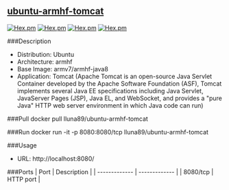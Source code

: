 ## [ubuntu-armhf-tomcat](https://github.com/pelayolluna/docker-hub/tree/master/repositories/ubuntu-armhf-tomcat)
[![Hex.pm](https://images.microbadger.com/badges/version/lluna89/ubuntu-armhf-tomcat.svg)](https://microbadger.com/images/lluna89/ubuntu-armhf-tomcat) [![Hex.pm](https://images.microbadger.com/badges/image/lluna89/ubuntu-armhf-tomcat.svg)](https://microbadger.com/images/lluna89/ubuntu-armhf-tomcat) [![Hex.pm](https://img.shields.io/docker/stars/lluna89/ubuntu-armhf-tomcat.svg)](https://hub.docker.com/r/lluna89/ubuntu-armhf-tomcat/) [![Hex.pm](https://img.shields.io/docker/pulls/lluna89/ubuntu-armhf-tomcat.svg)](https://hub.docker.com/r/lluna89/ubuntu-armhf-tomcat/)

###Description
- Distribution: Ubuntu
- Architecture: armhf
- Base Image: armv7/armhf-java8
- Application: Tomcat (Apache Tomcat is an open-source Java Servlet Container developed by the Apache Software Foundation (ASF), Tomcat implements several Java EE specifications including Java Servlet, JavaServer Pages (JSP), Java EL, and WebSocket, and provides a "pure Java" HTTP web server environment in which Java code can run)

###Pull
docker pull lluna89/ubuntu-armhf-tomcat

###Run
docker run -it -p 8080:8080/tcp lluna89/ubuntu-armhf-tomcat

###Usage
- URL: http://localhost:8080/

###Ports
| Port  | Description |
| ------------- | ------------- |
| 8080/tcp  | HTTP port  |

